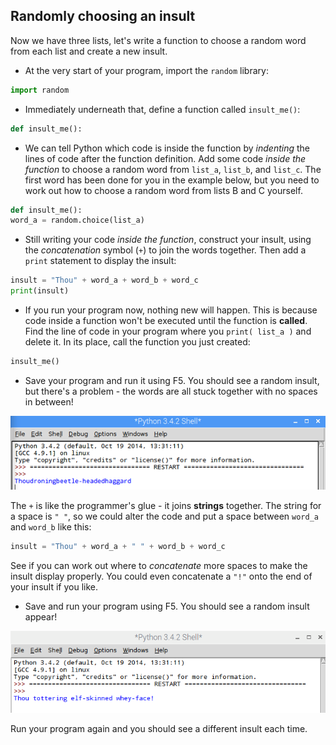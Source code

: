 ## Randomly choosing an insult

Now we have three lists, let's write a function to choose a random word from each list and create a new insult.

- At the very start of your program, import the `random` library:

 ```python
 import random
 ```

- Immediately underneath that, define a function called `insult_me()`:

 ```python
 def insult_me():
 ```

- We can tell Python which code is inside the function by *indenting* the lines of code after the function definition. Add some code *inside the function* to choose a random word from `list_a`, `list_b`, and `list_c`. The first word has been done for you in the example below, but you need to work out how to choose a random word from lists B and C yourself.

 ```python
 def insult_me():
 word_a = random.choice(list_a)
 ```

- Still writing your code *inside the function*, construct your insult, using the *concatenation* symbol (`+`) to join the words together. Then add a `print` statement to display the insult:

 ```python
 insult = "Thou" + word_a + word_b + word_c
 print(insult)
 ```

- If you run your program now, nothing new will happen. This is because code inside a function won't be executed until the function is **called**. Find the line of code in your program where you `print( list_a )` and delete it. In its place, call the function you just created:

 ```python
 insult_me()
 ```

- Save your program and run it using F5. You should see a random insult, but there's a problem - the words are all stuck together with no spaces in between!

 ![Unspaced insult](images/unspaced-insult.png)

 The `+` is like the programmer's glue - it joins **strings** together. The string for a space is `" "`, so we could alter the code and put a space between `word_a` and `word_b` like this:

 ```python
 insult = "Thou" + word_a + " " + word_b + word_c
 ```

 See if you can work out where to *concatenate* more spaces to make the insult display properly. You could even concatenate a `"!"` onto the end of your insult if you like.

- Save and run your program using F5. You should see a random insult appear!

 ![Generate an insult](images/insult.png)

 Run your program again and you should see a different insult each time.


